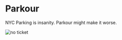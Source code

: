 # Parkour
NYC Parking is insanity. Parkour might make it worse.

![no ticket](https://raw.githubusercontent.com/cbfranklin/parkour/master/images/ticket.png)
